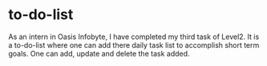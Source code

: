# to-do-list
As an intern in Oasis Infobyte, I have completed my third task of Level2. It is a to-do-list where one can add there daily task list to accomplish short term goals. One can add, update and delete the task added.

